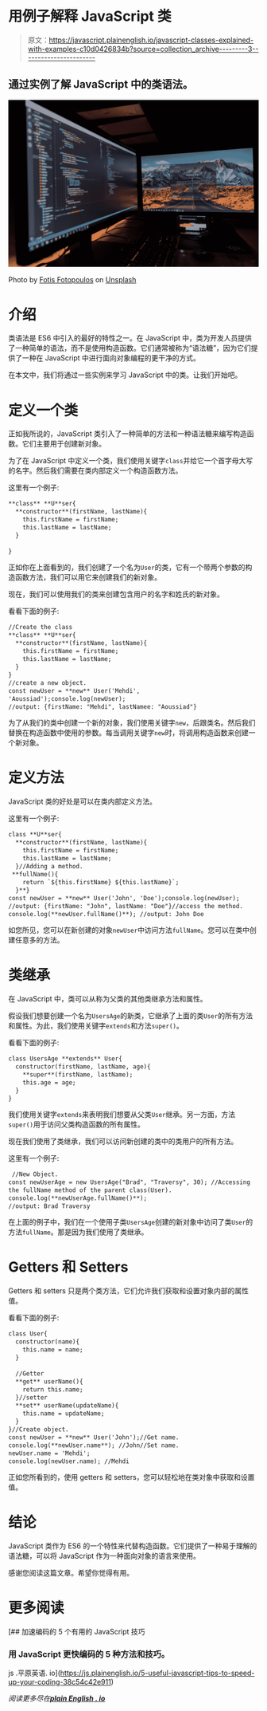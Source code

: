 # 用例子解释 JavaScript 类

> 原文：<https://javascript.plainenglish.io/javascript-classes-explained-with-examples-c10d0426834b?source=collection_archive---------3----------------------->

## 通过实例了解 JavaScript 中的类语法。

![](img/b9d5b40461e38448319d53b1f911d3af.png)

Photo by [Fotis Fotopoulos](https://unsplash.com/@ffstop?utm_source=medium&utm_medium=referral) on [Unsplash](https://unsplash.com?utm_source=medium&utm_medium=referral)

# 介绍

类语法是 ES6 中引入的最好的特性之一。在 JavaScript 中，类为开发人员提供了一种简单的语法，而不是使用构造函数。它们通常被称为“语法糖”，因为它们提供了一种在 JavaScript 中进行面向对象编程的更干净的方式。

在本文中，我们将通过一些实例来学习 JavaScript 中的类。让我们开始吧。

# 定义一个类

正如我所说的，JavaScript 类引入了一种简单的方法和一种语法糖来编写构造函数。它们主要用于创建新对象。

为了在 JavaScript 中定义一个类，我们使用关键字`class`并给它一个首字母大写的名字。然后我们需要在类内部定义一个构造函数方法。

这里有一个例子:

```
**class** **U**ser{
  **constructor**(firstName, lastName){
    this.firstName = firstName;
    this.lastName = lastName;
  }

}
```

正如你在上面看到的，我们创建了一个名为`User`的类，它有一个带两个参数的构造函数方法，我们可以用它来创建我们的新对象。

现在，我们可以使用我们的类来创建包含用户的名字和姓氏的新对象。

看看下面的例子:

```
//Create the class
**class** **U**ser{
  **constructor**(firstName, lastName){
    this.firstName = firstName;
    this.lastName = lastName;
  }
}
//create a new object.
const newUser = **new** User('Mehdi', 'Aoussiad');console.log(newUser);
//output: {firstName: "Mehdi", lastNamee: "Aoussiad"}
```

为了从我们的类中创建一个新的对象，我们使用关键字`new`，后跟类名。然后我们替换在构造函数中使用的参数。每当调用关键字`new`时，将调用构造函数来创建一个新对象。

# 定义方法

JavaScript 类的好处是可以在类内部定义方法。

这里有一个例子:

```
class **U**ser{
  **constructor**(firstName, lastName){
    this.firstName = firstName;
    this.lastName = lastName;
  }//Adding a method.
 **fullName(){
    return `${this.firstName} ${this.lastName}`;
  }**}
const newUser = **new** User('John', 'Doe');console.log(newUser); //output: {firstName: "John", lastName: "Doe"}//access the method.
console.log(**newUser.fullName()**); //output: John Doe
```

如您所见，您可以在新创建的对象`newUser`中访问方法`fullName`。您可以在类中创建任意多的方法。

# 类继承

在 JavaScript 中，类可以从称为父类的其他类继承方法和属性。

假设我们想要创建一个名为`UsersAge`的新类，它继承了上面的类`User`的所有方法和属性。为此，我们使用关键字`extends`和方法`super()`。

看看下面的例子:

```
class UsersAge **extends** User{
  constructor(firstName, lastName, age){
    **super**(firstName, lastName);
    this.age = age;
  }
}
```

我们使用关键字`extends`来表明我们想要从父类`User`继承。另一方面，方法`super()`用于访问父类构造函数的所有属性。

现在我们使用了类继承，我们可以访问新创建的类中的类用户的所有方法。

这里有一个例子:

```
 //New Object.
const newUserAge = new UsersAge("Brad", "Traversy", 30); //Accessing the fullName method of the parent class(User).
console.log(**newUserAge.fullName()**);
//output: Brad Traversy
```

在上面的例子中，我们在一个使用子类`UsersAge`创建的新对象中访问了类`User`的方法`fullName`。那是因为我们使用了类继承。

# Getters 和 Setters

Getters 和 setters 只是两个类方法，它们允许我们获取和设置对象内部的属性值。

看看下面的例子:

```
class User{
  constructor(name){
    this.name = name;
  }

  //Getter
  **get** userName(){
    return this.name;
  }//setter
  **set** userName(updateName){
    this.name = updateName;
  }
}//Create object.
const newUser = **new** User('John');//Get name.
console.log(**newUser.name**); //John//Set name.
newUser.name = 'Mehdi';
console.log(newUser.name); //Mehdi
```

正如您所看到的，使用 getters 和 setters，您可以轻松地在类对象中获取和设置值。

# 结论

JavaScript 类作为 ES6 的一个特性来代替构造函数。它们提供了一种易于理解的语法糖，可以将 JavaScript 作为一种面向对象的语言来使用。

感谢您阅读这篇文章。希望你觉得有用。

# 更多阅读

[](https://js.plainenglish.io/5-useful-javascript-tips-to-speed-up-your-coding-38c54c42e911) [## 加速编码的 5 个有用的 JavaScript 技巧

### 用 JavaScript 更快编码的 5 种方法和技巧。

js .平原英语. io](https://js.plainenglish.io/5-useful-javascript-tips-to-speed-up-your-coding-38c54c42e911) 

*阅读更多尽在*[***plain English . io***](https://plainenglish.io/)